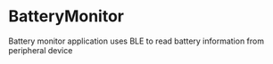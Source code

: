 # BatteryMonitor
Battery monitor application uses BLE to read battery information from peripheral device
